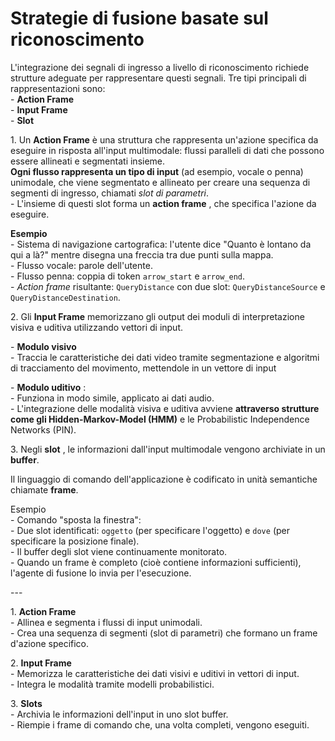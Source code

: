 # Strategie di fusione basate sul riconoscimento


L'integrazione dei segnali di ingresso a livello di riconoscimento richiede
strutture adeguate per rappresentare questi segnali. Tre tipi principali di
rappresentazioni sono:  
\- **Action Frame**  
\- **Input Frame**  
\- **Slot**  
  
1\. Un **Action Frame** è una struttura che rappresenta un'azione specifica da
eseguire in risposta all'input multimodale: flussi paralleli di dati che
possono essere allineati e segmentati insieme.  
**Ogni flusso rappresenta un tipo di input** (ad esempio, vocale o penna)
unimodale, che viene segmentato e allineato per creare una sequenza di
segmenti di ingresso, chiamati *slot di parametri*.  
\- L'insieme di questi slot forma un **action frame** , che specifica l'azione
da eseguire.  
  
**Esempio**  
\- Sistema di navigazione cartografica: l'utente dice "Quanto è lontano da qui
a là?" mentre disegna una freccia tra due punti sulla mappa.  
  \- Flusso vocale: parole dell'utente.  
  \- Flusso penna: coppia di token `arrow_start` e `arrow_end`.  
  \- *Action frame* risultante: `QueryDistance` con due slot:
`QueryDistanceSource` e `QueryDistanceDestination`.  
  
2\. Gli **Input Frame**  memorizzano gli output dei moduli di interpretazione
visiva e uditiva utilizzando vettori di input.  
  
\- **Modulo visivo**  
  \- Traccia le caratteristiche dei dati video tramite segmentazione e
algoritmi di tracciamento del movimento, mettendole in un vettore di input  
  
\- **Modulo uditivo** :  
  \- Funziona in modo simile, applicato ai dati audio.  
\- L'integrazione delle modalità visiva e uditiva avviene **attraverso
strutture come gli Hidden-Markov-Model (HMM)**  e le Probabilistic
Independence Networks (PIN).  
  
3\. Negli **slot** , le informazioni dall'input multimodale vengono archiviate
in un **buffer**.  
  
Il linguaggio di comando dell'applicazione è codificato in unità semantiche
chiamate **frame**.  
  
Esempio  
\- Comando "sposta la finestra":  
  \- Due slot identificati: `oggetto` (per specificare l'oggetto) e `dove`
(per specificare la posizione finale).  
\- Il buffer degli slot viene continuamente monitorato.  
  \- Quando un frame è completo (cioè contiene informazioni sufficienti),
l'agente di fusione lo invia per l'esecuzione.  
  
\---  
  
1\. **Action Frame**  
   \- Allinea e segmenta i flussi di input unimodali.  
   \- Crea una sequenza di segmenti (slot di parametri) che formano un frame
d'azione specifico.  
  
2\. **Input Frame**  
   \- Memorizza le caratteristiche dei dati visivi e uditivi in vettori di
input.  
   \- Integra le modalità tramite modelli probabilistici.  
  
3\. **Slots**  
   \- Archivia le informazioni dell'input in uno slot buffer.  
   \- Riempie i frame di comando che, una volta completi, vengono eseguiti.

